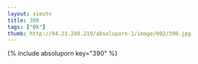 ```yaml
--- 
layout: sieutv
title: 390
tags: ["0k"]
thumb: http://94.23.248.219/absoluporn-1/image/002/390.jpg
---
```

{% include absoluporn key="390" %} 
